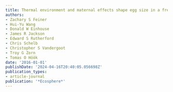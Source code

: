 ```yaml
---
title: Thermal environment and maternal effects shape egg size in a freshwater fish
authors:
- Zachary S Feiner
- Hui-Yu Wang
- Donald W Einhouse
- James R Jackson
- Edward S Rutherford
- Chris Schelb
- Christopher S Vandergoot
- Troy G Zorn
- Tomas O Höök
date: '2016-01-01'
publishDate: '2024-04-16T20:40:05.056698Z'
publication_types:
- article-journal
publication: '*Ecosphere*'
---
```

